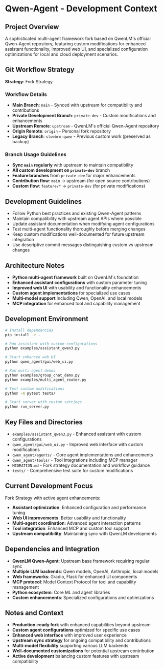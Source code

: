 # Qwen-Agent - Development Context

## Project Overview
A sophisticated multi-agent framework fork based on QwenLM's official Qwen-Agent repository, featuring custom modifications for enhanced assistant functionality, improved web UI, and specialized configuration optimizations for local and cloud deployment scenarios.

## Git Workflow Strategy
**Strategy**: Fork Strategy

### Workflow Details
- **Main Branch**: `main` - Synced with upstream for compatibility and contributions
- **Private Development Branch**: `private-dev` - Custom modifications and enhancements
- **Upstream Remote**: `upstream` - QwenLM's official Qwen-Agent repository
- **Origin Remote**: `origin` - Personal fork repository
- **Legacy Branch**: `slowbro-qwen` - Previous custom work (preserved as backup)

### Branch Usage Guidelines
- **Sync `main` regularly** with upstream to maintain compatibility
- **All custom development on `private-dev`** branch
- **Feature branches** from `private-dev` for major enhancements
- **Contribution flow**: `main` → upstream (for open source contributions)
- **Custom flow**: `feature/*` → `private-dev` (for private modifications)

## Development Guidelines
- Follow Python best practices and existing Qwen-Agent patterns
- Maintain compatibility with upstream agent APIs where possible
- Update assistant documentation when modifying agent configurations
- Test multi-agent functionality thoroughly before merging changes
- Keep custom modifications well-documented for future upstream integration
- Use descriptive commit messages distinguishing custom vs upstream changes

## Architecture Notes
- **Python multi-agent framework** built on QwenLM's foundation
- **Enhanced assistant configurations** with custom parameter tuning
- **Improved web UI** with usability and functionality enhancements
- **Custom agent implementations** for specialized use cases
- **Multi-model support** including Qwen, OpenAI, and local models
- **MCP integration** for enhanced tool and capability management

## Development Environment
```bash
# Install dependencies
pip install -e .

# Run assistant with custom configurations
python examples/assistant_qwen3.py

# Start enhanced web UI
python qwen_agent/gui/web_ui.py

# Run multi-agent demos
python examples/group_chat_demo.py
python examples/multi_agent_router.py

# Test custom modifications
python -m pytest tests/

# Start server with custom settings
python run_server.py
```

## Key Files and Directories
- `examples/assistant_qwen3.py` - Enhanced assistant with custom configurations
- `qwen_agent/gui/web_ui.py` - Improved web interface with custom modifications
- `qwen_agent/agents/` - Core agent implementations and enhancements
- `qwen_agent/tools/` - Tool integrations including MCP manager
- `MIGRATION.md` - Fork strategy documentation and workflow guidance
- `tests/` - Comprehensive test suite for custom modifications

## Current Development Focus
Fork Strategy with active agent enhancements:
- **Assistant optimization**: Enhanced configuration and performance tuning
- **Web UI improvements**: Better usability and functionality
- **Multi-agent coordination**: Advanced agent interaction patterns
- **Tool integration**: Enhanced MCP and custom tool support
- **Upstream compatibility**: Maintaining sync with QwenLM developments

## Dependencies and Integration
- **QwenLM Qwen-Agent**: Upstream base framework requiring regular sync
- **Multiple LLM backends**: Qwen models, OpenAI, Anthropic, local models
- **Web frameworks**: Gradio, Flask for enhanced UI components
- **MCP protocol**: Model Context Protocol for tool and capability management
- **Python ecosystem**: Core ML and agent libraries
- **Custom enhancements**: Specialized configurations and optimizations

## Notes and Context
- **Production-ready fork** with enhanced capabilities beyond upstream
- **Custom agent configurations** optimized for specific use cases
- **Enhanced web interface** with improved user experience
- **Upstream sync strategy** for ongoing compatibility and contributions
- **Multi-model flexibility** supporting various LLM backends
- **Well-documented customizations** for potential upstream contribution
- **Active development** balancing custom features with upstream compatibility